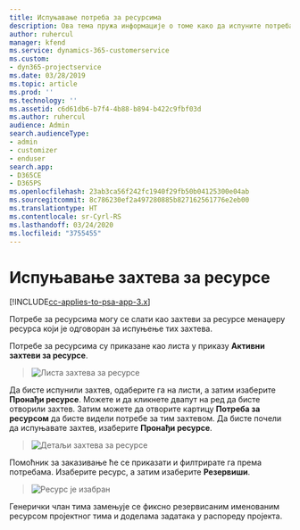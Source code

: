 ```yaml
---
title: Испуњавање потреба за ресурсима
description: Ова тема пружа информације о томе како да испуните потреба за ресурсима.
author: ruhercul
manager: kfend
ms.service: dynamics-365-customerservice
ms.custom:
- dyn365-projectservice
ms.date: 03/28/2019
ms.topic: article
ms.prod: ''
ms.technology: ''
ms.assetid: c6d61db6-b7f4-4b88-b894-b422c9fbf03d
ms.author: ruhercul
audience: Admin
search.audienceType:
- admin
- customizer
- enduser
search.app:
- D365CE
- D365PS
ms.openlocfilehash: 23ab3ca56f242fc1940f29fb50b04125300e04ab
ms.sourcegitcommit: 8c786230ef2a497280885b827162561776e2eb00
ms.translationtype: HT
ms.contentlocale: sr-Cyrl-RS
ms.lasthandoff: 03/24/2020
ms.locfileid: "3755455"
---
```

# <a name="fulfilling-resource-requests"></a>Испуњавање захтева за ресурсе

[!INCLUDE[cc-applies-to-psa-app-3.x](../includes/cc-applies-to-psa-app-3x.md)]

Потребе за ресурсима могу се слати као захтеви за ресурсе менаџеру ресурса који је одговоран за испуњење тих захтева.

Потребе за ресурсима су приказане као листа у приказу **Активни захтеви за ресурсе**.

> ![Листа захтева за ресурсе](media/Resource-Management-image59.png)

Да бисте испунили захтев, одаберите га на листи, а затим изаберите **Пронађи ресурсе**. Можете и да кликнете двапут на ред да бисте отворили захтев. Затим можете да отворите картицу **Потреба за ресурсом** да бисте видели потребе за тим захтевом. Да бисте почели да испуњавате захтев, изаберите **Пронађи ресурсе**.

> ![Детаљи захтева за ресурсе](media/Resource-Management-image60.png)

Помоћник за заказивање ће се приказати и филтрирате га према потребама. Изаберите ресурс, а затим изаберите **Резервиши**.

> ![Ресурс је изабран](media/Resource-Management-image61.png)

Генерички члан тима замењује се фиксно резервисаним именованим ресурсом пројектног тима и доделама задатака у распореду пројекта.
